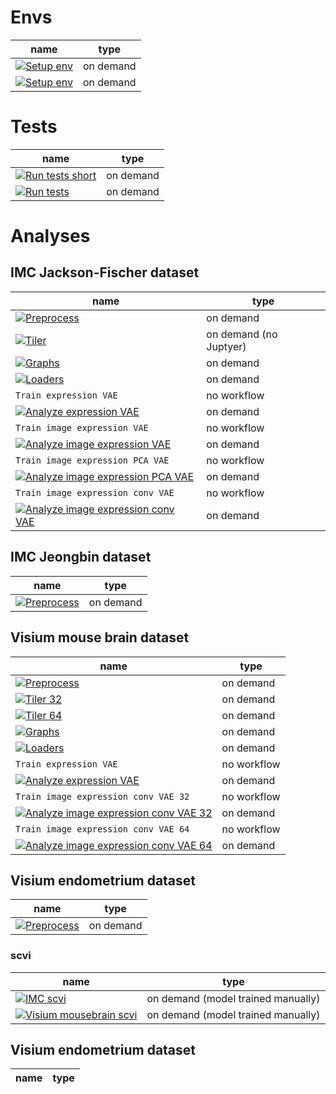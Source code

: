 # Envs
| name                                                                                                                                                         | type |
|--------------------------------------------------------------------------------------------------------------------------------------------------------------|---------|
| [![Setup env](https://github.com/PMBio/a/actions/workflows/setup_env.yaml/badge.svg)](https://github.com/PMBio/a/actions/workflows/setup_env.yaml)           | on demand |
| [![Setup env](https://github.com/PMBio/a/actions/workflows/setup_env_scvi.yaml/badge.svg)](https://github.com/PMBio/a/actions/workflows/setup_env_scvi.yaml) | on demand |
# Tests
| name | type |
|-------------|---------|
|[![Run tests short](https://github.com/PMBio/a/actions/workflows/run_tests_short.yaml/badge.svg)](https://github.com/PMBio/a/actions/workflows/run_tests_short.yaml)| on demand |
|[![Run tests](https://github.com/PMBio/a/actions/workflows/run_tests.yaml/badge.svg)](https://github.com/PMBio/a/actions/workflows/run_tests.yaml)| on demand |

# Analyses
## IMC Jackson-Fischer dataset
| name                                                                                                                                                                                                                                    | type |
|-----------------------------------------------------------------------------------------------------------------------------------------------------------------------------------------------------------------------------------------|---------|
| [![Preprocess](https://github.com/PMBio/a/actions/workflows/imc_preprocess.yaml/badge.svg)](https://github.com/PMBio/a/actions/workflows/imc_preprocess.yaml)                                                                           | on demand |
| [![Tiler](https://github.com/PMBio/a/actions/workflows/imc_tiler.yaml/badge.svg)](https://github.com/PMBio/a/actions/workflows/imc_tiler.yaml)                                                                                          | on demand (no Juptyer)|
| [![Graphs](https://github.com/PMBio/a/actions/workflows/imc_graphs.yaml/badge.svg)](https://github.com/PMBio/a/actions/workflows/imc_graphs.yaml)                                                                                       | on demand |
| [![Loaders](https://github.com/PMBio/a/actions/workflows/imc_loaders.yaml/badge.svg)](https://github.com/PMBio/a/actions/workflows/imc_loaders.yaml)                                                                                    | on demand |
| `Train expression VAE`                                                                                                                                                                                                             | no workflow |
| [![Analyze expression VAE](https://github.com/PMBio/a/actions/workflows/imc_analyze_expression_vae.yaml/badge.svg)](https://github.com/PMBio/a/actions/workflows/imc_analyze_expression_vae.yaml)                                       | on demand |
| `Train image expression VAE`                                                                                                                                                                                                       | no workflow |
| [![Analyze image expression VAE](https://github.com/PMBio/a/actions/workflows/imc_analyze_image_expression_vae.yaml/badge.svg)](https://github.com/PMBio/a/actions/workflows/imc_analyze_image_expression_vae.yaml)                     | on demand |
| `Train image expression PCA VAE`                                                                                                                                                                                                       | no workflow |
| [![Analyze image expression PCA VAE](https://github.com/PMBio/a/actions/workflows/imc_analyze_image_expression_pca_vae.yaml/badge.svg)](https://github.com/PMBio/a/actions/workflows/imc_analyze_image_expression_pca_vae.yaml)                     | on demand |
| `Train image expression conv VAE`                                                                                                                                                                                             | no workflow |
| [![Analyze image expression conv VAE](https://github.com/PMBio/a/actions/workflows/imc_analyze_image_expression_conv_vae.yaml/badge.svg)](https://github.com/PMBio/a/actions/workflows/imc_analyze_image_expression_conv_vae.yaml) | on demand |

## IMC Jeongbin dataset
| name | type |
|-----------------------------------------------------------------------|---------|
| [![Preprocess](https://github.com/PMBio/a/actions/workflows/jeongbin_imc_preprocess.yaml/badge.svg)](https://github.com/PMBio/a/actions/workflows/jeongbin_imc_preprocess.yaml) | on demand |

## Visium mouse brain dataset
| name                                                                                                                                                                                                                                                                                                                                                | type |
|-----------------------------------------------------------------------------------------------------------------------------------------------------------------------------------------------------------------------------------------------------------------------------------------------------------------------------------------------------|---------|
| [![Preprocess](https://github.com/PMBio/a/actions/workflows/visium_mousebrain_preprocess.yaml/badge.svg)](https://github.com/PMBio/a/actions/workflows/visium_mousebrain_preprocess.yaml)                                                                                                                                                           | on demand |
| [![Tiler 32](https://github.com/PMBio/a/actions/workflows/visium_mousebrain_tiler32.yaml/badge.svg)](https://github.com/PMBio/a/actions/workflows/visium_mousebrain_tiler32.yaml)                                                                                                                                                                          | on demand |
| [![Tiler 64](https://github.com/PMBio/a/actions/workflows/visium_mousebrain_tiler64.yaml/badge.svg)](https://github.com/PMBio/a/actions/workflows/visium_mousebrain_tiler64.yaml)                                                                                                                                                                          | on demand |
| [![Graphs](https://github.com/PMBio/a/actions/workflows/visium_mousebrain_graphs.yaml/badge.svg)](https://github.com/PMBio/a/actions/workflows/visium_mousebrain_graphs.yaml)                                                                                                                                                                       | on demand |
| [![Loaders](https://github.com/PMBio/a/actions/workflows/visium_mousebrain_loaders.yaml/badge.svg)](https://github.com/PMBio/a/actions/workflows/visium_mousebrain_loaders.yaml)                                                                                                                                                                    | on demand |
| `Train expression VAE`                                                                                                                                                                                                                                                                                                                              | no workflow |
| [![Analyze expression VAE](https://github.com/PMBio/a/actions/workflows/visium_mousebrain_analyze_expression_vae.yaml/badge.svg)](https://github.com/PMBio/a/actions/workflows/visium_mousebrain_analyze_expression_vae.yaml)                                                                                                                       | on demand |
| `Train image expression conv VAE 32`                                                                                                                                                                                                                                                                                                         | no workflow |
| [![Analyze image expression conv VAE 32](https://github.com/PMBio/a/actions/workflows/visium_mousebrain_analyze_image_expression_conv_vae32.yaml/badge.svg)](https://github.com/PMBio/a/actions/workflows/visium_mousebrain_analyze_image_expression_conv_vae32.yaml) | on demand |
| `Train image expression conv VAE 64`                                                                                                                                                                                                                                                                                                         | no workflow |
| [![Analyze image expression conv VAE 64](https://github.com/PMBio/a/actions/workflows/visium_mousebrain_analyze_image_expression_conv_vae64.yaml/badge.svg)](https://github.com/PMBio/a/actions/workflows/visium_mousebrain_analyze_image_expression_conv_vae64.yaml) | on demand |

## Visium endometrium dataset
| name                                                                                                                                                                                                                                                                                                                                                | type |
|-----------------------------------------------------------------------------------------------------------------------------------------------------------------------------------------------------------------------------------------------------------------------------------------------------------------------------------------------------|---------|
| [![Preprocess](https://github.com/PMBio/a/actions/workflows/visium_endometrium_preprocess.yaml/badge.svg)](https://github.com/PMBio/a/actions/workflows/visium_endometrium_preprocess.yaml)                                                                                                                                                           | on demand |
<!---
| [![Tiler 32](https://github.com/PMBio/a/actions/workflows/visium_endometrium_tiler32.yaml/badge.svg)](https://github.com/PMBio/a/actions/workflows/visium_endometrium_tiler32.yaml)                                                                                                                                                                          | on demand |
| [![Tiler 64](https://github.com/PMBio/a/actions/workflows/visium_endometrium_tiler64.yaml/badge.svg)](https://github.com/PMBio/a/actions/workflows/visium_endometrium_tiler64.yaml)                                                                                                                                                                          | on demand |
| [![Graphs](https://github.com/PMBio/a/actions/workflows/visium_endometrium_graphs.yaml/badge.svg)](https://github.com/PMBio/a/actions/workflows/visium_endometrium_graphs.yaml)                                                                                                                                                                       | on demand |
| [![Loaders](https://github.com/PMBio/a/actions/workflows/visium_endometrium_loaders.yaml/badge.svg)](https://github.com/PMBio/a/actions/workflows/visium_endometrium_loaders.yaml)                                                                                                                                                                    | on demand |
| `Train expression VAE`                                                                                                                                                                                                                                                                                                                              | no workflow |
| [![Analyze expression VAE](https://github.com/PMBio/a/actions/workflows/visium_endometrium_analyze_expression_vae.yaml/badge.svg)](https://github.com/PMBio/a/actions/workflows/visium_endometrium_analyze_expression_vae.yaml)                                                                                                                       | on demand |
| `Train image expression conv VAE 32`                                                                                                                                                                                                                                                                                                         | no workflow |
| [![Analyze image expression conv VAE 32](https://github.com/PMBio/a/actions/workflows/visium_endometrium_analyze_image_expression_conv_vae32.yaml/badge.svg)](https://github.com/PMBio/a/actions/workflows/visium_endometrium_analyze_image_expression_conv_vae32.yaml) | on demand |
| `Train image expression conv VAE 64`                                                                                                                                                                                                                                                                                                         | no workflow |
| [![Analyze image expression conv VAE 64](https://github.com/PMBio/a/actions/workflows/visium_endometrium_analyze_image_expression_conv_vae64.yaml/badge.svg)](https://github.com/PMBio/a/actions/workflows/visium_endometrium_analyze_image_expression_conv_vae64.yaml) | on demand | --->

### scvi
| name                                                                                                                                                     | type |
|----------------------------------------------------------------------------------------------------------------------------------------------------------|---------|
| [![IMC scvi](https://github.com/PMBio/a/actions/workflows/imc_scvi.yaml/badge.svg)](https://github.com/PMBio/a/actions/workflows/imc_scvi.yaml)          | on demand (model trained manually) |
| [![Visium mousebrain scvi](https://github.com/PMBio/a/actions/workflows/visium_mousebrain_scvi.yaml/badge.svg)](https://github.com/PMBio/a/actions/workflows/visium_mousebrain_scvi.yaml) | on demand (model trained manually) |

## Visium endometrium dataset
| name | type |
|-----------------------------------------------------------------------|---------|
